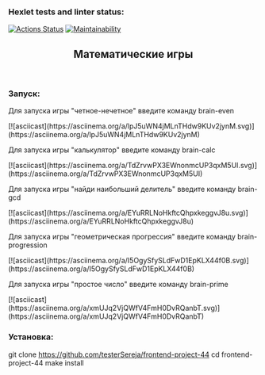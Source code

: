 ### Hexlet tests and linter status:
[![Actions Status](https://github.com/testerSereja/frontend-project-44/workflows/hexlet-check/badge.svg)](https://github.com/testerSereja/frontend-project-44/actions)
[![Maintainability](https://api.codeclimate.com/v1/badges/e81fe63b4a3f5ee11cfd/maintainability)](https://codeclimate.com/github/testerSereja/frontend-project-44/maintainability)
 
<h2 align="center">Математические игры</h2><br>

<h3>Запуск:</h3>

<p>Для запуска игры "четное-нечетное" введите команду brain-even</p>
 [![asciicast](https://asciinema.org/a/lpJ5uWN4jMLnTHdw9KUv2jynM.svg)](https://asciinema.org/a/lpJ5uWN4jMLnTHdw9KUv2jynM)
 <br>
<p>Для запуска игры "калькулятор" введите команду brain-calc</p>
[![asciicast](https://asciinema.org/a/TdZrvwPX3EWnonmcUP3qxM5UI.svg)](https://asciinema.org/a/TdZrvwPX3EWnonmcUP3qxM5UI)
 <br>
<p>Для запуска игры "найди наибольший делитель" введите команду brain-gcd</p>
[![asciicast](https://asciinema.org/a/EYuRRLNoHkftcQhpxkeggvJ8u.svg)](https://asciinema.org/a/EYuRRLNoHkftcQhpxkeggvJ8u)
 <br>
<p>Для запуска игры "геометрическая прогрессия" введите команду  brain-progression</p>
 [![asciicast](https://asciinema.org/a/I5OgySfySLdFwD1EpKLX44f0B.svg)](https://asciinema.org/a/I5OgySfySLdFwD1EpKLX44f0B)
 <br>
<p>Для запуска игры "простое число" введите команду  brain-prime</p>
[![asciicast](https://asciinema.org/a/xmUJq2VjQWfV4FmH0DvRQanbT.svg)](https://asciinema.org/a/xmUJq2VjQWfV4FmH0DvRQanbT)
<h3>Установка:</h3>

git clone https://github.com/testerSereja/frontend-project-44
cd frontend-project-44
make install